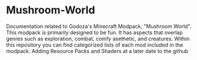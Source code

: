 # Mushroom-World
Documentation related to Godoza's Minecraft Modpack, "Mushroom World".
This modpack is primarily designed to be fun. It has aspects that overlap genres such as exploration, combat, comfy asethetic, and creatures.
Within this repository you can find categorized lists of each mod included in the modpack. Adding Resource Packs and Shaders at a later date to the github
